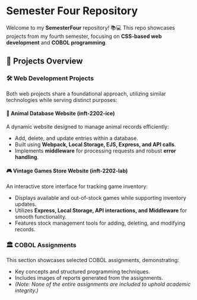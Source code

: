 # Semester Four Repository

Welcome to my **SemesterFour** repository! 📚💻 This repo showcases projects from my fourth semester, focusing on **CSS-based web development** and **COBOL programming**.

## 📌 Projects Overview

### 🛠 Web Development Projects

Both web projects share a foundational approach, utilizing similar technologies while serving distinct purposes:

#### 🐾 Animal Database Website (inft-2202-ice)
A dynamic website designed to manage animal records efficiently:
- Add, delete, and update entries within a database.
- Built using **Webpack, Local Storage, EJS, Express, and API calls**.
- Implements **middleware** for processing requests and robust **error handling**.

#### 🎮 Vintage Games Store Website (inft-2202-lab)
An interactive store interface for tracking game inventory:
- Displays available and out-of-stock games while supporting inventory updates.
- Utilizes **Express, Local Storage, API interactions, and Middleware** for smooth functionality.
- Features stock management tools for adding, deleting, and modifying records.

### 🏛 COBOL Assignments
This section showcases selected COBOL assignments, demonstrating:
- Key concepts and structured programming techniques.
- Includes images of reports generated from the assignments.
- *(Note: None of the entire assignments are included to uphold academic integrity.)*
